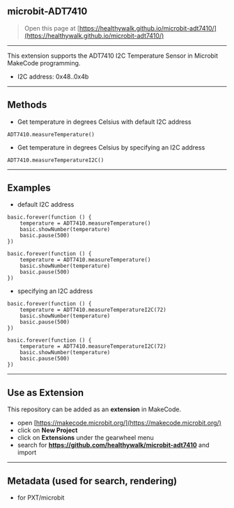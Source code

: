 ## microbit-ADT7410

> Open this page at [https://healthywalk.github.io/microbit-adt7410/](https://healthywalk.github.io/microbit-adt7410/)

---
This extension supports the ADT7410 I2C Temperature Sensor in Microbit MakeCode programming.
* I2C address: 0x48..0x4b

---
## Methods

* Get temperature in degrees Celsius with default I2C address
```
ADT7410.measureTemperature()
```

* Get temperature in degrees Celsius by specifying an I2C address
```
ADT7410.measureTemperatureI2C()
```

---
## Examples

* default I2C address
```blocks
basic.forever(function () {
    temperature = ADT7410.measureTemperature()
    basic.showNumber(temperature)
    basic.pause(500)
})
```
```
basic.forever(function () {
    temperature = ADT7410.measureTemperature()
    basic.showNumber(temperature)
    basic.pause(500)
})
```

* specifying an I2C address
```blocks
basic.forever(function () {
    temperature = ADT7410.measureTemperatureI2C(72)
    basic.showNumber(temperature)
    basic.pause(500)
})
```
```
basic.forever(function () {
    temperature = ADT7410.measureTemperatureI2C(72)
    basic.showNumber(temperature)
    basic.pause(500)
})
```

---
## Use as Extension

This repository can be added as an **extension** in MakeCode.

* open [https://makecode.microbit.org/](https://makecode.microbit.org/)
* click on **New Project**
* click on **Extensions** under the gearwheel menu
* search for **https://github.com/healthywalk/microbit-adt7410**  and import

---
## Metadata (used for search, rendering)

* for PXT/microbit
<script src="https://makecode.com/gh-pages-embed.js"></script><script>makeCodeRender("{{ site.makecode.home_url }}", "{{ site.github.owner_name }}/{{ site.github.repository_name }}");</script>
